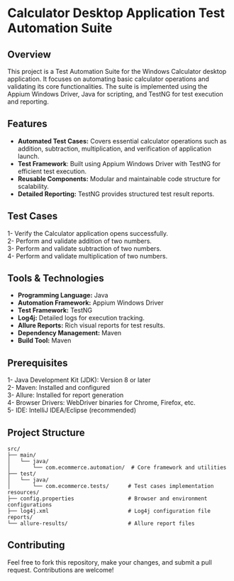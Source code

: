 # Calculator Desktop Application Test Automation Suite
## Overview
This project is a Test Automation Suite for the Windows Calculator desktop application. It focuses on automating basic calculator operations and validating its core functionalities. The suite is implemented using the Appium Windows Driver, Java for scripting, and TestNG for test execution and reporting.
## Features
- **Automated Test Cases:** Covers essential calculator operations such as addition, subtraction, multiplication, and verification of application launch.
- **Test Framework**: Built using Appium Windows Driver with TestNG for efficient test execution.
- **Reusable Components:** Modular and maintainable code structure for scalability.
- **Detailed Reporting:** TestNG provides structured test result reports.

## Test Cases
1- Verify the Calculator application opens successfully. <br>
2- Perform and validate addition of two numbers. <br>
3- Perform and validate subtraction of two numbers. <br>
4- Perform and validate multiplication of two numbers. <br>

## Tools & Technologies
- **Programming Language:** Java
- **Automation Framework:** Appium Windows Driver
- **Test Framework:** TestNG
- **Log4j:** Detailed logs for execution tracking.
- **Allure Reports:** Rich visual reports for test results.
- **Dependency Management:** Maven
- **Build Tool:** Maven

## Prerequisites
1- Java Development Kit (JDK): Version 8 or later <br>
2- Maven: Installed and configured <br>
3- Allure: Installed for report generation <br>
4- Browser Drivers: WebDriver binaries for Chrome, Firefox, etc. <br>
5- IDE: IntelliJ IDEA/Eclipse (recommended) <br>

## Project Structure
```
src/
├── main/
│   └── java/
│       └── com.ecommerce.automation/  # Core framework and utilities
├── test/
│   └── java/
│       └── com.ecommerce.tests/      # Test cases implementation
resources/
├── config.properties                 # Browser and environment configurations
├── log4j.xml                         # Log4j configuration file
reports/
└── allure-results/                   # Allure report files

```
## Contributing
Feel free to fork this repository, make your changes, and submit a pull request. Contributions are welcome!

